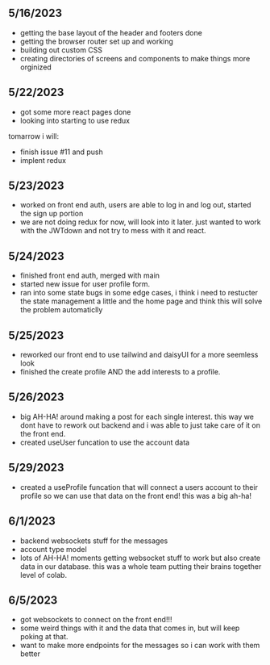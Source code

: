 ## 5/16/2023

-   getting the base layout of the header and footers done
-   getting the browser router set up and working
-   building out custom CSS
-   creating directories of screens and components to make things more orginized

## 5/22/2023

-   got some more react pages done
-   looking into starting to use redux

tomarrow i will:

-   finish issue #11 and push
-   implent redux

## 5/23/2023

-   worked on front end auth, users are able to log in and log out, started the sign up portion
-   we are not doing redux for now, will look into it later. just wanted to work with the JWTdown and not try to mess with it and react.

## 5/24/2023

-   finished front end auth, merged with main
-   started new issue for user profile form.
-   ran into some state bugs in some edge cases, i think i need to restucter the state management a little and the home page and think this will solve the problem automaticlly

## 5/25/2023

-   reworked our front end to use tailwind and daisyUI for a more seemless look
-   finished the create profile AND the add interests to a profile.

## 5/26/2023

-   big AH-HA! around making a post for each single interest. this way we dont have to rework out backend and i was able to just take care of it on the front end.
-   created useUser funcation to use the account data

## 5/29/2023

-   created a useProfile funcation that will connect a users account to their profile so we can use that data on the front end! this was a big ah-ha!

## 6/1/2023

-   backend websockets stuff for the messages
-   account type model
-   lots of AH-HA! moments getting websocket stuff to work but also create data in our database. this was a whole team putting their brains together level of colab.

## 6/5/2023

-   got websockets to connect on the front end!!!
-   some weird things with it and the data that comes in, but will keep poking at that.
-   want to make more endpoints for the messages so i can work with them better
